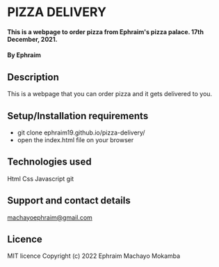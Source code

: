 # PIZZA DELIVERY
#### This is a webpage to order pizza from Ephraim's pizza palace. 17th December, 2021.
#### By Ephraim
## Description
This is a webpage that you can order pizza and it gets delivered to you. 
## Setup/Installation requirements
* git clone ephraim19.github.io/pizza-delivery/
* open the index.html file on your browser
## Technologies used
Html
Css
Javascript
git
## Support and contact details
machayoephraim@gmail.com
## Licence
MIT licence
Copyright (c) 2022 Ephraim Machayo Mokamba
